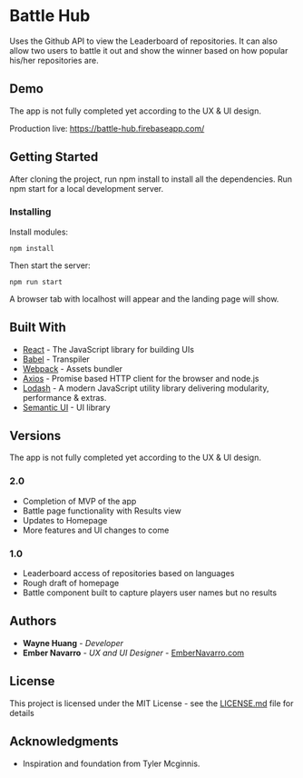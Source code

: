 # Battle Hub

Uses the Github API to view the Leaderboard of repositories.
It can also allow two users to battle it out and show the winner based on how popular his/her repositories are.

## Demo
The app is not fully completed yet according to the UX & UI design. 

Production live:
https://battle-hub.firebaseapp.com/

## Getting Started

After cloning the project, run npm install to install all the dependencies.
Run npm start for a local development server.

### Installing

Install modules:

```
npm install
```

Then start the server:

```
npm run start
```

A browser tab with localhost will appear and the landing page will show.

## Built With

* [React](https://reactjs.org/) - The JavaScript library for building UIs
* [Babel](https://babeljs.io/) - Transpiler
* [Webpack](https://webpack.js.org/) - Assets bundler
* [Axios](https://github.com/axios/axios) - Promise based HTTP client for the browser and node.js
* [Lodash](https://lodash.com/) - A modern JavaScript utility library delivering modularity, performance & extras.
* [Semantic UI](https://react.semantic-ui.com) - UI library

## Versions
The app is not fully completed yet according to the UX & UI design. 

### 2.0
- Completion of MVP of the app
- Battle page functionality with Results view
- Updates to Homepage
- More features and UI changes to come

### 1.0 
- Leaderboard access of repositories based on languages
- Rough draft of homepage
- Battle component built to capture players user names but no results

## Authors

* **Wayne Huang** - *Developer*
* **Ember Navarro** - *UX and UI Designer* - [EmberNavarro.com](https://embernavarro.com/)

## License

This project is licensed under the MIT License - see the [LICENSE.md](LICENSE.md) file for details

## Acknowledgments
* Inspiration and foundation from Tyler Mcginnis.
